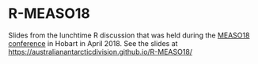 # R-MEASO18

Slides from the lunchtime R discussion that was held during the [MEASO18 conference](http://www.measo2018.aq/) in Hobart in April 2018. See the slides at https://australianantarcticdivision.github.io/R-MEASO18/
